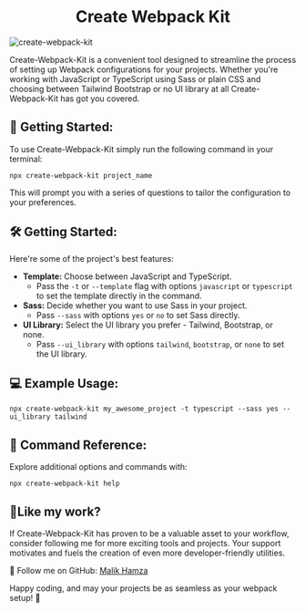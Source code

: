 <h1 align="center" id="title">Create Webpack Kit</h1>

![create-webpack-kit](https://drive.google.com/uc?id=152LJjs-0h3sVTBshneAqmGUJxJs7UXT7)

<p id="description">Create-Webpack-Kit is a convenient tool designed to streamline the process of setting up Webpack configurations for your projects. Whether you're working with JavaScript or TypeScript using Sass or plain CSS and choosing between Tailwind Bootstrap or no UI library at all Create-Webpack-Kit has got you covered.</p>

<h2>🚀 Getting Started:</h2>

<p>To use Create-Webpack-Kit simply run the following command in your terminal:</p>

```
npx create-webpack-kit project_name
```

<p>This will prompt you with a series of questions to tailor the configuration to your preferences.</p>

<h2>🛠️ Getting Started:</h2>

Here're some of the project's best features:

-   <strong>Template:</strong> Choose between JavaScript and TypeScript.
    -   Pass the `-t` or `--template` flag with options `javascript` or `typescript` to set the template directly in the command.
-   <strong>Sass:</strong> Decide whether you want to use Sass in your project.
    -   Pass `--sass` with options `yes` or `no` to set Sass directly.
-   <strong>UI Library:</strong> Select the UI library you prefer - Tailwind, Bootstrap, or none.
    -   Pass `--ui_library` with options `tailwind`, `bootstrap`, or `none` to set the UI library.

<h2>💻 Example Usage:</h2>

```
npx create-webpack-kit my_awesome_project -t typescript --sass yes --ui_library tailwind
```

<h2>🌱 Command Reference:</h2>
<p>Explore additional options and commands with:</p>

```
npx create-webpack-kit help
```

<h2>💖Like my work?</h2>
<p>If Create-Webpack-Kit has proven to be a valuable asset to your workflow, consider following me for more exciting tools and projects. Your support motivates and fuels the creation of even more developer-friendly utilities.

🚀 Follow me on GitHub: <a href='https://github.com/malikhamza-v'>Malik Hamza</a>

Happy coding, and may your projects be as seamless as your webpack setup! 🌟</p>
